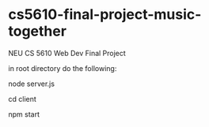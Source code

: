 # cs5610-final-project-music-together
NEU CS 5610 Web Dev Final Project

in root directory do the following: 

node server.js

cd client

npm start
